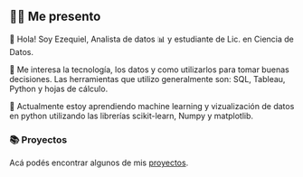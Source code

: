 ##  🙋‍♂️ Me presento

👋 Hola! Soy Ezequiel, Analista de datos 📊 y estudiante de Lic. en Ciencia de Datos. 

👀 Me interesa la tecnología, los datos y como utilizarlos para tomar buenas decisiones. Las herramientas que utilizo generalmente son: SQL, Tableau, Python y hojas de cálculo.
 
🌱 Actualmente estoy aprendiendo machine learning y vizualización de datos en python utilizando las librerías scikit-learn, Numpy y matplotlib.  

### 📚 Proyectos

Acá podés encontrar algunos de mis [proyectos](https://github.com/ezequielgarcia13?tab=repositories).





